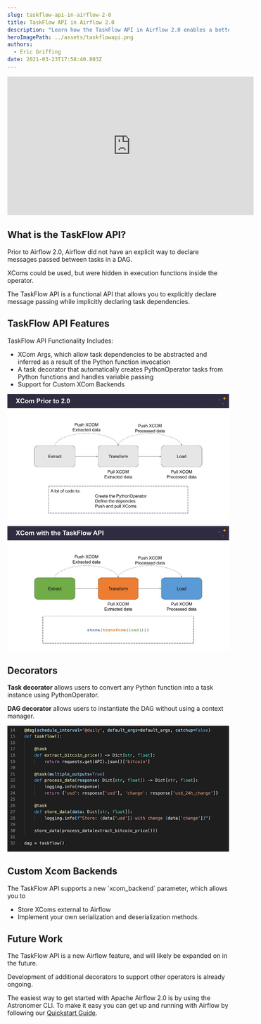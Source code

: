 ```yaml
---
slug: taskflow-api-in-airflow-2-0
title: TaskFlow API in Airflow 2.0
description: "Learn how the TaskFlow API in Airflow 2.0 enables a better DAG authoring experience."
heroImagePath: ../assets/taskflowapi.png
authors:
  - Eric Griffing
date: 2021-03-23T17:58:40.803Z
---
```


<!-- markdownlint-disable MD033 -->
<iframe width="560" height="315" src="https://www.youtube.com/embed/DljJg_lXBYQ" title="YouTube video player" frameborder="0" allow="accelerometer; autoplay; clipboard-write; encrypted-media; gyroscope; picture-in-picture" allowfullscreen></iframe>

## What is the TaskFlow API?

Prior to Airflow 2.0, Airflow did not have an explicit way to declare messages passed between tasks in a DAG. 

XComs could be used, but were hidden in execution functions inside the operator.

The TaskFlow API is a functional API that allows you to explicitly declare message passing while implicitly declaring task dependencies. 

## TaskFlow API Features 

TaskFlow API Functionality Includes:

* XCom Args, which allow task dependencies to be abstracted and inferred as a result of the Python function invocation
* A task decorator that automatically creates PythonOperator tasks from Python functions and handles variable passing
* Support for Custom XCom Backends

![Xcom Prior](../assets/xcom.jpg)

![Xcom with TaskFlow API](../assets/xcomwithtaskflow.jpg)

## Decorators

**Task decorator** allows users to convert any Python function into a task instance using PythonOperator. 

**DAG decorator** allows users to instantiate the DAG without using a context manager.

![Decorators](../assets/decorators.png)

## Custom Xcom Backends

The TaskFlow API supports a new \`xcom_backend\` parameter, which allows you to

* Store XComs external to Airflow
* Implement your own serialization and deserialization methods.

## Future Work

The TaskFlow API is a new Airflow feature, and will likely be expanded on in the future. 

Development of additional decorators to support other operators is already ongoing.

The easiest way to get started with Apache Airflow 2.0 is by using the Astronomer CLI. To make it easy you can get up and running with Airflow by following our [Quickstart Guide](https://www.astronomer.io/guides/get-started-airflow-2).
